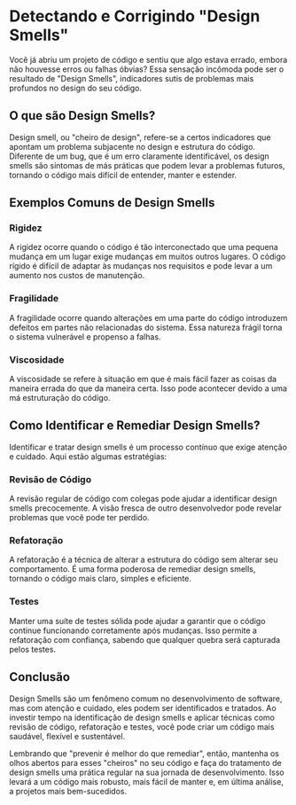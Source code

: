 # Detectando e Corrigindo "Design Smells"

Você já abriu um projeto de código e sentiu que algo estava errado, embora não houvesse erros ou falhas óbvias? Essa sensação incômoda pode ser o resultado de "Design Smells", indicadores sutis de problemas mais profundos no design do seu código.

## O que são Design Smells?

Design smell, ou "cheiro de design", refere-se a certos indicadores que apontam um problema subjacente no design e estrutura do código. Diferente de um bug, que é um erro claramente identificável, os design smells são sintomas de más práticas que podem levar a problemas futuros, tornando o código mais difícil de entender, manter e estender.

## Exemplos Comuns de Design Smells

### Rigidez

A rigidez ocorre quando o código é tão interconectado que uma pequena mudança em um lugar exige mudanças em muitos outros lugares. O código rígido é difícil de adaptar às mudanças nos requisitos e pode levar a um aumento nos custos de manutenção.

### Fragilidade

A fragilidade ocorre quando alterações em uma parte do código introduzem defeitos em partes não relacionadas do sistema. Essa natureza frágil torna o sistema vulnerável e propenso a falhas.

### Viscosidade

A viscosidade se refere à situação em que é mais fácil fazer as coisas da maneira errada do que da maneira certa. Isso pode acontecer devido a uma má estruturação do código.

## Como Identificar e Remediar Design Smells?

Identificar e tratar design smells é um processo contínuo que exige atenção e cuidado. Aqui estão algumas estratégias:

### Revisão de Código

A revisão regular de código com colegas pode ajudar a identificar design smells precocemente. A visão fresca de outro desenvolvedor pode revelar problemas que você pode ter perdido.

### Refatoração

A refatoração é a técnica de alterar a estrutura do código sem alterar seu comportamento. É uma forma poderosa de remediar design smells, tornando o código mais claro, simples e eficiente.

### Testes

Manter uma suíte de testes sólida pode ajudar a garantir que o código continue funcionando corretamente após mudanças. Isso permite a refatoração com confiança, sabendo que qualquer quebra será capturada pelos testes.

## Conclusão

Design Smells são um fenômeno comum no desenvolvimento de software, mas com atenção e cuidado, eles podem ser identificados e tratados. Ao investir tempo na identificação de design smells e aplicar técnicas como revisão de código, refatoração e testes, você pode criar um código mais saudável, flexível e sustentável.

Lembrando que "prevenir é melhor do que remediar", então, mantenha os olhos abertos para esses "cheiros" no seu código e faça do tratamento de design smells uma prática regular na sua jornada de desenvolvimento. Isso levará a um código mais robusto, mais fácil de manter e, em última análise, a projetos mais bem-sucedidos.
